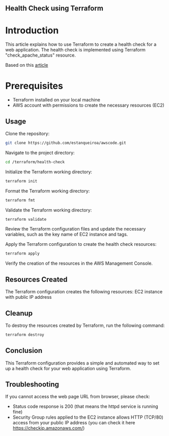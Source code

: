 ## Health Check using Terraform

# Introduction

This article explains how to use Terraform to create a health check for a web application. The health check is implemented using Terraform "check_apache_status" resource.

Based on this [article](https://amod-kadam.medium.com/health-check-using-terraform-71248e9fb508)


# Prerequisites

* Terraform installed on your local machine
* AWS account with permissions to create the necessary resources (EC2)

## Usage

Clone the repository:
```bash
git clone https://github.com/estanqueiroa/awscode.git
``` 

Navigate to the project directory:
```bash
cd /terraform/health-check
```

Initialize the Terraform working directory:
```bash
terraform init
```

Format the Terraform working directory:
```bash
terraform fmt
``` 

Validate the Terraform working directory:
```bash
terraform validate
``` 

Review the Terraform configuration files and update the necessary variables, such as the key name of EC2 instance and tags.

Apply the Terraform configuration to create the health check resources:
```bash
terraform apply
``` 

Verify the creation of the resources in the AWS Management Console.

## Resources Created
The Terraform configuration creates the following resources: EC2 instance with public IP address


## Cleanup
To destroy the resources created by Terraform, run the following command:

```bash
terraform destroy
``` 

## Conclusion
This Terraform configuration provides a simple and automated way to set up a health check for your web application using Terraform.

## Troubleshooting

If you cannot access the web page URL from browser, please check:

* Status code response is 200 (that means the httpd service is running fine) 
* Security Group rules applied to the EC2 instance allows HTTP (TCP/80) access from your public IP address (you can check it here https://checkip.amazonaws.com/)
